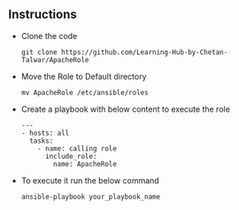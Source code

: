 ## Instructions
- Clone the code

    ```git clone https://github.com/Learning-Hub-by-Chetan-Talwar/ApacheRole```
- Move the Role to Default directory 

    ```mv ApacheRole /etc/ansible/roles```
- Create a playbook with below content to execute the role 

    ```
    ---
    - hosts: all
      tasks:
        - name: calling role
          include_role:
            name: ApacheRole
    ```
- To execute it run the below command

    ```ansible-playbook your_playbook_name```